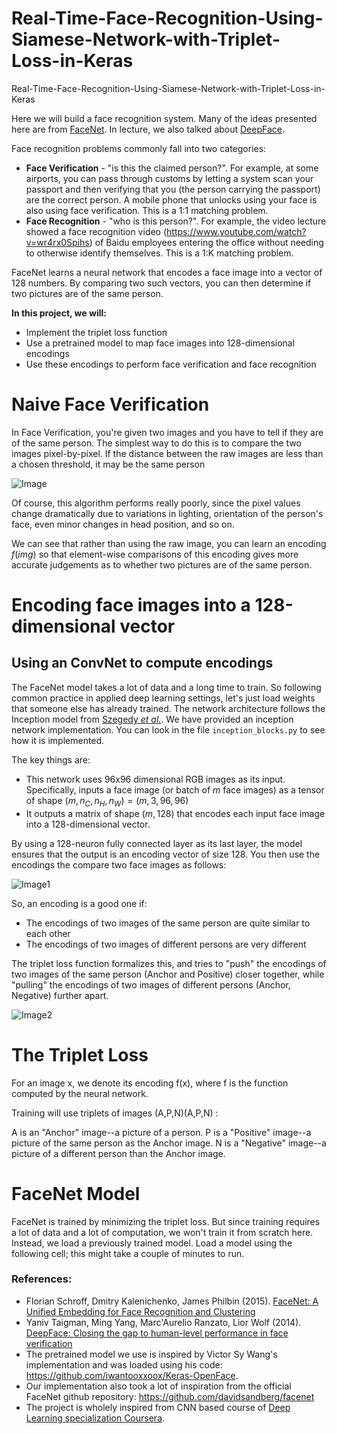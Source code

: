 # Real-Time-Face-Recognition-Using-Siamese-Network-with-Triplet-Loss-in-Keras

Real-Time-Face-Recognition-Using-Siamese-Network-with-Triplet-Loss-in-Keras

Here we will build a face recognition system. Many of the ideas presented here are from [FaceNet](https://arxiv.org/pdf/1503.03832.pdf). In lecture, we also talked about [DeepFace](https://research.fb.com/wp-content/uploads/2016/11/deepface-closing-the-gap-to-human-level-performance-in-face-verification.pdf). 

Face recognition problems commonly fall into two categories: 

- **Face Verification** - "is this the claimed person?". For example, at some airports, you can pass through customs by letting a system scan your passport and then verifying that you (the person carrying the passport) are the correct person. A mobile phone that unlocks using your face is also using face verification. This is a 1:1 matching problem. 
- **Face Recognition** - "who is this person?". For example, the video lecture showed a face recognition video (https://www.youtube.com/watch?v=wr4rx0Spihs) of Baidu employees entering the office without needing to otherwise identify themselves. This is a 1:K matching problem. 

FaceNet learns a neural network that encodes a face image into a vector of 128 numbers. By comparing two such vectors, you can then determine if two pictures are of the same person.

**In this project, we will:**
- Implement the triplet loss function
- Use a pretrained model to map face images into 128-dimensional encodings
- Use these encodings to perform face verification and face recognition

# Naive Face Verification

In Face Verification, you're given two images and you have to tell if they are of the same person. The simplest way to do this is to compare the two images pixel-by-pixel. If the distance between the raw images are less than a chosen threshold, it may be the same person

![Image](https://github.com/sayan0506/Real-Time-Face-Recognition-Using-Siamese-Network-with-Triplet-Loss-in-Keras/blob/master/Images/pixel_comparison.png)
  
Of course, this algorithm performs really poorly, since the pixel values change dramatically due to variations in lighting, orientation of the person's face, even minor changes in head position, and so on. 

We can see that rather than using the raw image, you can learn an encoding $f(img)$ so that element-wise comparisons of this encoding gives more accurate judgements as to whether two pictures are of the same person.

# Encoding face images into a 128-dimensional vector 

## Using an ConvNet  to compute encodings

The FaceNet model takes a lot of data and a long time to train. So following common practice in applied deep learning settings, let's just load weights that someone else has already trained. The network architecture follows the Inception model from [Szegedy *et al.*](https://arxiv.org/abs/1409.4842). We have provided an inception network implementation. You can look in the file `inception_blocks.py` to see how it is implemented.

The key things are:

- This network uses 96x96 dimensional RGB images as its input. Specifically, inputs a face image (or batch of $m$ face images) as a tensor of shape $(m, n_C, n_H, n_W) = (m, 3, 96, 96)$ 
- It outputs a matrix of shape $(m, 128)$ that encodes each input face image into a 128-dimensional vector.

By using a 128-neuron fully connected layer as its last layer, the model ensures that the output is an encoding vector of size 128. You then use the encodings the compare two face images as follows:

![Image1](https://github.com/sayan0506/Real-Time-Face-Recognition-Using-Siamese-Network-with-Triplet-Loss-in-Keras/blob/master/Images/distance_kiank.png)

So, an encoding is a good one if: 
- The encodings of two images of the same person are quite similar to each other 
- The encodings of two images of different persons are very different

The triplet loss function formalizes this, and tries to "push" the encodings of two images of the same person (Anchor and Positive) closer together, while "pulling" the encodings of two images of different persons (Anchor, Negative) further apart. 

![Image2](https://github.com/sayan0506/Real-Time-Face-Recognition-Using-Siamese-Network-with-Triplet-Loss-in-Keras/blob/master/Images/triplet_comparison.png)

# The Triplet Loss

For an image  x, we denote its encoding  f(x), where f is the function computed by the neural network.

Training will use triplets of images  (A,P,N)(A,P,N) :

A is an "Anchor" image--a picture of a person.
P is a "Positive" image--a picture of the same person as the Anchor image.
N is a "Negative" image--a picture of a different person than the Anchor image.

# FaceNet Model

FaceNet is trained by minimizing the triplet loss. But since training requires a lot of data and a lot of computation, we won't train it from scratch here. Instead, we load a previously trained model. Load a model using the following cell; this might take a couple of minutes to run. 

### References:

- Florian Schroff, Dmitry Kalenichenko, James Philbin (2015). [FaceNet: A Unified Embedding for Face Recognition and Clustering](https://arxiv.org/pdf/1503.03832.pdf)
- Yaniv Taigman, Ming Yang, Marc'Aurelio Ranzato, Lior Wolf (2014). [DeepFace: Closing the gap to human-level performance in face verification](https://research.fb.com/wp-content/uploads/2016/11/deepface-closing-the-gap-to-human-level-performance-in-face-verification.pdf) 
- The pretrained model we use is inspired by Victor Sy Wang's implementation and was loaded using his code: https://github.com/iwantooxxoox/Keras-OpenFace.
- Our implementation also took a lot of inspiration from the official FaceNet github repository: https://github.com/davidsandberg/facenet 
- The project is wholely inspired from CNN based course of [Deep Learning specialization Coursera](https://www.coursera.org/learn/convolutional-neural-networks).
